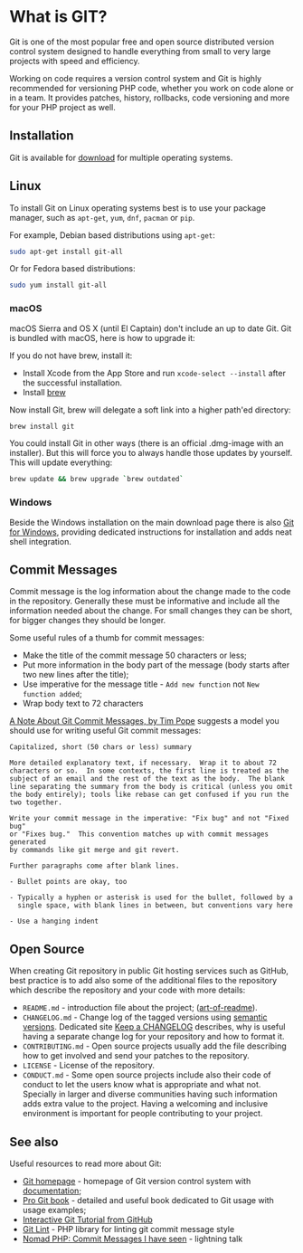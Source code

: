 # What is GIT?

Git is one of the most popular free and open source distributed version control
system designed to handle everything from small to very large projects with speed
and efficiency.

Working on code requires a version control system and Git is highly recommended
for versioning PHP code, whether you work on code alone or in a team. It provides
patches, history, rollbacks, code versioning and more for your PHP project as well.

## Installation

Git is available for [download](https://git-scm.com/download/) for multiple
operating systems.

## Linux

To install Git on Linux operating systems best is to use your package manager,
such as `apt-get`, `yum`, `dnf`, `pacman` or `pip`.

For example, Debian based distributions using `apt-get`:

```bash
sudo apt-get install git-all
```

Or for Fedora based distributions:

```bash
sudo yum install git-all
```

### macOS

macOS Sierra and OS X (until El Captain) don't include an up to date Git. Git is
bundled with macOS, here is how to upgrade it:

If you do not have brew, install it:

* Install Xcode from the App Store and run `xcode-select --install` after the
  successful installation.
* Install [brew](http://brew.sh)

Now install Git, brew will delegate a soft link into a higher path'ed directory:

```bash
brew install git
```

You could install Git in other ways (there is an official .dmg-image with an
installer). But this will force you to always handle those updates by yourself.
This will update everything:

```bash
brew update && brew upgrade `brew outdated`
```

### Windows

Beside the Windows installation on the main download page there is also
[Git for Windows](https://git-for-windows.github.io/), providing dedicated
instructions for installation and adds neat shell integration.

## Commit Messages

Commit message is the log information about the change made to the code in the
repository. Generally these must be informative and include all the information
needed about the change. For small changes they can be short, for bigger changes
they should be longer.

Some useful rules of a thumb for commit messages:

* Make the title of the commit message 50 characters or less;
* Put more information in the body part of the message (body starts after two new
  lines after the title);
* Use imperative for the message title - `Add new function` not `New function added`;
* Wrap body text to 72 characters

[A Note About Git Commit Messages, by Tim Pope](http://tbaggery.com/2008/04/19/a-note-about-git-commit-messages.html)
suggests a model you should use for writing useful Git commit messages:

```text
Capitalized, short (50 chars or less) summary

More detailed explanatory text, if necessary.  Wrap it to about 72
characters or so.  In some contexts, the first line is treated as the
subject of an email and the rest of the text as the body.  The blank
line separating the summary from the body is critical (unless you omit
the body entirely); tools like rebase can get confused if you run the
two together.

Write your commit message in the imperative: "Fix bug" and not "Fixed bug"
or "Fixes bug."  This convention matches up with commit messages generated
by commands like git merge and git revert.

Further paragraphs come after blank lines.

- Bullet points are okay, too

- Typically a hyphen or asterisk is used for the bullet, followed by a
  single space, with blank lines in between, but conventions vary here

- Use a hanging indent
```

## Open Source

When creating Git repository in public Git hosting services such as GitHub, best
practice is to add also some of the additional files to the repository which
describe the repository and your code with more details:

* `README.md` - introduction file about the project; ([art-of-readme](https://github.com/noffle/art-of-readme)).
* `CHANGELOG.md` - Change log of the tagged versions using [semantic versions](http://semver.org).
  Dedicated site [Keep a CHANGELOG](http://keepachangelog.com/) describes, why
  is useful having a separate change log for your repository and how to format it.
* `CONTRIBUTING.md` - Open source projects usually add the file describing how to
  get involved and send your patches to the repository.
* `LICENSE` - License of the repository.
* `CONDUCT.md` - Some open source projects include also their code of conduct to
  let the users know what is appropriate and what not. Specially in larger
  and diverse communities having such information adds extra value to the project.
  Having a welcoming and inclusive environment is important for people contributing
  to your project.

## See also

Useful resources to read more about Git:

* [Git homepage](http://git-scm.com/) - homepage of Git version control system
  with [documentation](https://git-scm.com/doc);
* [Pro Git book](http://git-scm.com/book) - detailed and useful book dedicated
  to Git usage with usage examples;
* [Interactive Git Tutorial from GitHub](https://try.github.io)
* [Git Lint](https://github.com/PurpleBooth/git-lint-validators) - PHP library
  for linting git commit message style
* [Nomad PHP: Commit Messages I have seen](https://www.youtube.com/watch?v=6TCSPsO5HJ4) - lightning
  talk
